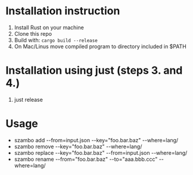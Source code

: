 # Installation instruction

1. Install Rust on your machine
2. Clone this repo
3. Build with: `cargo build --release`
4. On Mac/Linus move compiled program to directory included in $PATH

#  Installation using just (steps 3. and 4.)

1. just release

# Usage

* szambo add --from=input.json --key="foo.bar.baz" --where=lang/ 
* szambo remove --key="foo.bar.baz" --where=lang/
* szambo replace --key="foo.bar.baz" --from=input.json --where=lang/
* szambo rename --from="foo.bar.baz" --to="aaa.bbb.ccc" --where=lang/
